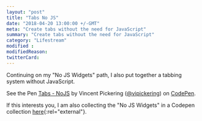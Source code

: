```yaml
---
layout: "post"
title: "Tabs No JS"
date: "2018-04-20 13:00:00 +/-GMT"
meta: "Create tabs without the need for JavaScript"
summary: "Create tabs without the need for JavaScript"
category: "Lifestream"
modified :
modifiedReason:
twitterCard:
---
```


Continuing on my "No JS Widgets" path, I also put together a tabbing system without JavaScript.

<p data-height="300" data-theme-id="19182" data-slug-hash="PeozMQ" data-default-tab="html,result" data-user="vipickering" data-embed-version="2" data-pen-title="Tabs - NoJS" class="codepen">See the Pen <a href="https://codepen.io/vipickering/pen/PeozMQ/">Tabs - NoJS</a> by Vincent Pickering (<a href="https://codepen.io/vipickering">@vipickering</a>) on <a href="https://codepen.io">CodePen</a>.</p>
<script async src="https://static.codepen.io/assets/embed/ei.js"></script>

If this interests you, I am also collecting the "No JS  Widgets" in a Codepen collection [here](https://codepen.io/collection/XqzmMm/){:rel="external"}.
